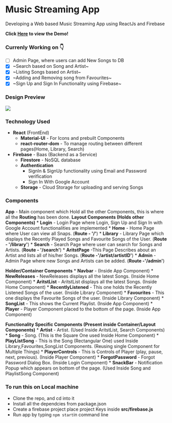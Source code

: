 # Music Streaming App
Developing a Web based Music Streaming App using ReactJs and Firebase

**Click [Here](https://music-streaming-app-4a392.web.app/) to view the Demo!**

### Currenly Working on 👇 
- [ ] Admin Page, where users can add New Songs to DB
- [x] ~Search based on Song and Artist~
- [x] ~Listing Songs based on Artist~
- [x] ~Adding and Removing song from Favourites~
- [x] ~Sign Up and Sign In Functionality using Firebase~

### Design Preview
<img src="https://github.com/mani-barathi/Music-Streaming-App/blob/master/public/preview.JPG" />

### Technology Used
* **React** (FrontEnd)
    * **Material-UI** - For Icons and prebuilt Components
    * **react-router-dom** - To manage routing between different pages(Home, Library, Search)
* **Firebase** - Baas (Backend as a Service)
    * **Firestore** - NoSQL database
    * **Authentication** 
        * SignIn & SignUp functionality using Email and Password verification
        * Sign In With Google Account
    * **Storage** - Cloud Storage for uploading and serving Songs

### Components
**App** - Main component which Hold all the other Components, this is where all the **Routing** has been done.
**Layout Components (Holds other Components)**
    * **Login** - Login Page where Login, Sign Up and Sign In with Google Account functionalities are implemented
    * **Home** - Home Page where User can view all Snaps. (**Route - '/'**)
    * **Library** - Library Page which displays the Recently Played Songs and Favourite Songs of the User. (**Route - '/library'**)
    * **Search** - Search Page where user can search for Songs and Artists. (**Route - '/search'**)
    * **AritstPage** -This Page Describes about an Artist and lists all of his/her Songs. (**Route -'/artist/artistID'**)
    * **Admin** - Admin Page where new Songs and Artists can be added. (**Route -'/admin'**)

**Holder/Container Components**
    * **Navbar** - (Inside App Component)
    * **NewReleases** - NewReleases displays all the latest Songs. (Inside Home Component)
    * **AritstList** - AritstList displays all the latest Songs. (Inside Home Component)
    * **RecentlyListened** - This one holds the Recently Listened Songs of the user. (Inside Library Component)
    * **Favourites** - This one displays the Favourite Songs of the user. (Inside Library Component)
    * **SongList** - This shows the Current Playlist. (Inside App Component)
    * **Player** - Player Component placed to the bottom of the page. (Inside App Component)

**Functionality Specific Components (Present inside Container/Layout Components)**
    * **Artist** - Artist. (Used Inside AritstList, Search Components)
    * **Song** - Song. (This is the Square One used Inside Home Component)
    * **PlayListSong** - This is the Song (Rectangular One) used Inside Library,Favourites,SongList Components. (Reusing single Component for Multiple Things)
    * **PlayerControls** - This is Controls of Player (play, pause, next, previous). (Inside Player Component)
    * **ForgotPassword** - Forgot Password Dialog Box. (Inside Login Component)
    * **SnackBar** - Notification Popup which appears on bottom of the page. (Used Inside Song and PlaylistSong Component)

### To run this on Local machine
* Clone the repo, and cd into it
* Install all the dependcies from package.json
* Create a firebase project place project Keys inside **src/firebase.js**
* Run app by typing `npm start`in command line

